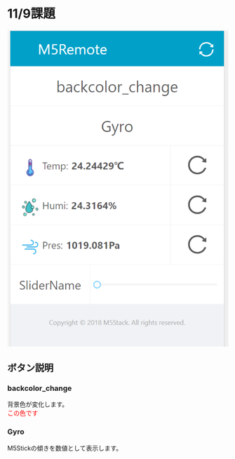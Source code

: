 # 11/9課題  
![画面](https://github.com/peechan/IoT2020/blob/main/%E3%82%AD%E3%83%A3%E3%83%97%E3%83%81%E3%83%A3.PNG?raw=true)  
## ボタン説明  
### backcolor_change
背景色が変化します。  
<span style="color: red; ">この色です</span>  
### Gyro
M5Stickの傾きを数値として表示します。

